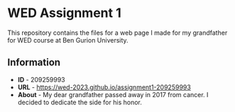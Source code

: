 # **WED Assignment 1**
This repository contains the files for a web page I made for my grandfather for WED course at Ben Gurion University.
## Information
- **ID** - 209259993
- **URL** - https://wed-2023.github.io/assignment1-209259993
- **About** - My dear grandfather passed away in 2017 from cancer. I decided to dedicate the side for his honor.
   
  
